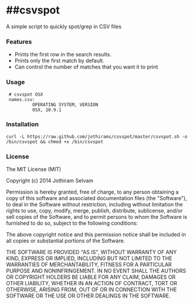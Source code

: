 ##csvspot
=========

A simple script to quickly spot/grep in CSV files

### Features

- Prints the first row in the search results.
- Prints only the first match by default.
- Can control the number of matches that you want it to print

### Usage

```
 # csvspot OSX
 names.csv:
          OPERATING SYSTEM, VERSION
          OSX, 10.9.1
```

### Installation

`curl -L https://raw.github.com/jothirams/csvspot/master/csvspot.sh -o /bin/csvspot && chmod +x /bin/csvspot`

### License

The MIT License (MIT)

Copyright (c) 2014 Jothiram Selvam <jothirams>

Permission is hereby granted, free of charge, to any person obtaining a copy of
this software and associated documentation files (the "Software"), to deal in
the Software without restriction, including without limitation the rights to
use, copy, modify, merge, publish, distribute, sublicense, and/or sell copies of
the Software, and to permit persons to whom the Software is furnished to do so,
subject to the following conditions:

The above copyright notice and this permission notice shall be included in all
copies or substantial portions of the Software.

THE SOFTWARE IS PROVIDED "AS IS", WITHOUT WARRANTY OF ANY KIND, EXPRESS OR
IMPLIED, INCLUDING BUT NOT LIMITED TO THE WARRANTIES OF MERCHANTABILITY, FITNESS
FOR A PARTICULAR PURPOSE AND NONINFRINGEMENT. IN NO EVENT SHALL THE AUTHORS OR
COPYRIGHT HOLDERS BE LIABLE FOR ANY CLAIM, DAMAGES OR OTHER LIABILITY, WHETHER
IN AN ACTION OF CONTRACT, TORT OR OTHERWISE, ARISING FROM, OUT OF OR IN
CONNECTION WITH THE SOFTWARE OR THE USE OR OTHER DEALINGS IN THE SOFTWARE.

